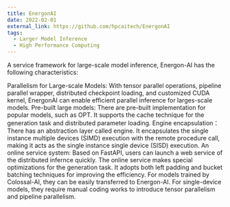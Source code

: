 ```yaml
---
title: EnergonAI
date: 2022-02-01
external_link: https://github.com/hpcaitech/EnergonAI
tags:
  - Larger Model Inference
  - High Performance Computing
---
```


A service framework for large-scale model inference, Energon-AI has the following characteristics:

Parallelism for Large-scale Models: With tensor parallel operations, pipeline parallel wrapper, distributed checkpoint loading, and customized CUDA kernel, EnergonAI can enable efficient parallel inference for larges-scale models.
Pre-built large models: There are pre-built implementation for popular models, such as OPT. It supports the cache technique for the generation task and distributed parameter loading.
Engine encapsulation： There has an abstraction layer called engine. It encapsulates the single instance multiple devices (SIMD) execution with the remote procedure call, making it acts as the single instance single device (SISD) execution.
An online service system: Based on FastAPI, users can launch a web service of the distributed infernce quickly. The online service makes special optimizations for the generation task. It adopts both left padding and bucket batching techniques for improving the efficiency.
For models trained by Colossal-AI, they can be easily transferred to Energon-AI. For single-device models, they require manual coding works to introduce tensor parallelism and pipeline parallelism.
<!--more-->
